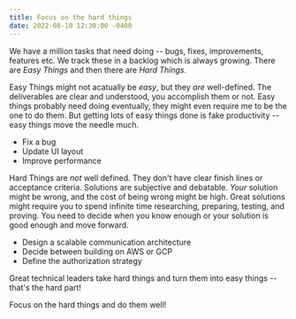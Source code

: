 ```yaml
---
title: Focus on the hard things
date: 2022-08-10 12:30:00 -0400
---
```


We have a million tasks that need doing -- bugs, fixes, improvements, features etc. 
We track these in a backlog which is always growing.
There are _Easy Things_ and then there are _Hard Things_. 

Easy Things might not acatually be _easy_, but they _are_ well-defined. 
The deliverables are clear and understood, you accomplish them or not.
Easy things probably need doing eventually, they might even require me to be the one to do them. 
But getting lots of easy things done is fake productivity -- easy things move the needle much. 

* Fix a bug
* Update UI layout
* Improve performance


Hard Things are _not_ well defined. 
They don't have clear finish lines or acceptance criteria.
Solutions are subjective and debatable. 
_Your_ solution might be wrong, and the cost of being wrong might be high.
Great solutions might require you to spend infinite time researching, preparing, testing, and proving. 
You need to decide when you know enough or your solution is good enough and move forward.

* Design a scalable communication architecture
* Decide between building on AWS or GCP 
* Define the authorization strategy 

Great technical leaders take hard things and turn them into easy things -- that's the hard part! 

Focus on the hard things and do them well! 
